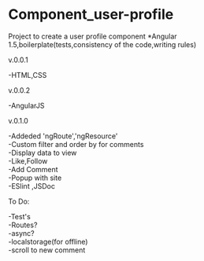# Component_user-profile
Project to create a user profile component  *Angular 1.5,boilerplate(tests,consistency of the code,writing rules) 

v.0.0.1

-HTML,CSS 

v.0.0.2

-AngularJS

v.0.1.0

-Addeded 'ngRoute','ngResource'<br>
-Custom filter and order by for comments<br>
-Display data to view<br>
-Like,Follow<br>
-Add Comment <br>
-Popup with site <br>
-ESlint ,JSDoc<br>

To Do:

-Test's<br>
-Routes?<br>
-async?<br>
-localstorage(for offline)<br>
-scroll to new comment
